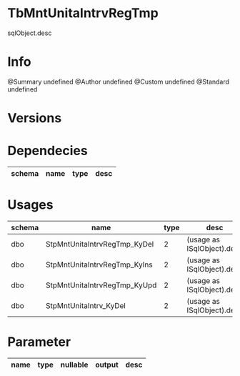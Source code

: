# TbMntUnitaIntrvRegTmp
sqlObject.desc

# Info 
@Summary undefined
@Author undefined
@Custom undefined
@Standard undefined
# Versions 
# Dependecies 

| schema      | name      | type       | desc          |
| ------ | -------- | -------- | ------ |
# Usages 

| schema      | name      | type       | desc          |
| ------ | -------- | -------- | ------ |
| dbo | StpMntUnitaIntrvRegTmp_KyDel | 2 | (usage as ISqlObject).desc |
| dbo | StpMntUnitaIntrvRegTmp_KyIns | 2 | (usage as ISqlObject).desc |
| dbo | StpMntUnitaIntrvRegTmp_KyUpd | 2 | (usage as ISqlObject).desc |
| dbo | StpMntUnitaIntrv_KyDel | 2 | (usage as ISqlObject).desc |
# Parameter

| name      | type      | nullable      | output       | desc          |
| ------ | -------- | -------- | -------- | ------ |
